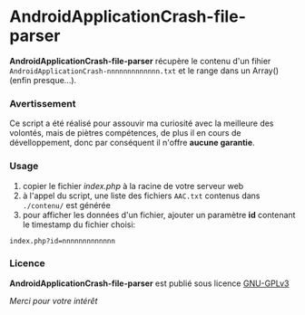 AndroidApplicationCrash-file-parser
===================================

__AndroidApplicationCrash-file-parser__ récupère le contenu d'un fihier `AndroidApplicationCrash-nnnnnnnnnnnnn.txt` et le range dans un Array() (enfin presque...).

### Avertissement ###
Ce script a été réalisé pour assouvir ma curiosité avec la meilleure des volontés, mais de piètres compétences, de plus il en cours de dévelloppement, donc par conséquent il n'offre **aucune garantie**.

### Usage ###

1. copier le fichier _index.php_ à la racine de votre serveur web
2. à l'appel du script, une liste des  fichiers `AAC.txt` contenus dans `./contenu/` est générée
3. pour afficher les données d'un fichier, ajouter un paramètre **id** contenant le timestamp du fichier choisi:

`index.php?id=nnnnnnnnnnnnn`

### Licence ###
__AndroidApplicationCrash-file-parser__ est publié sous licence [GNU-GPLv3](http://www.gnu.org/licenses/gpl.html)

_Merci pour votre intérêt_
